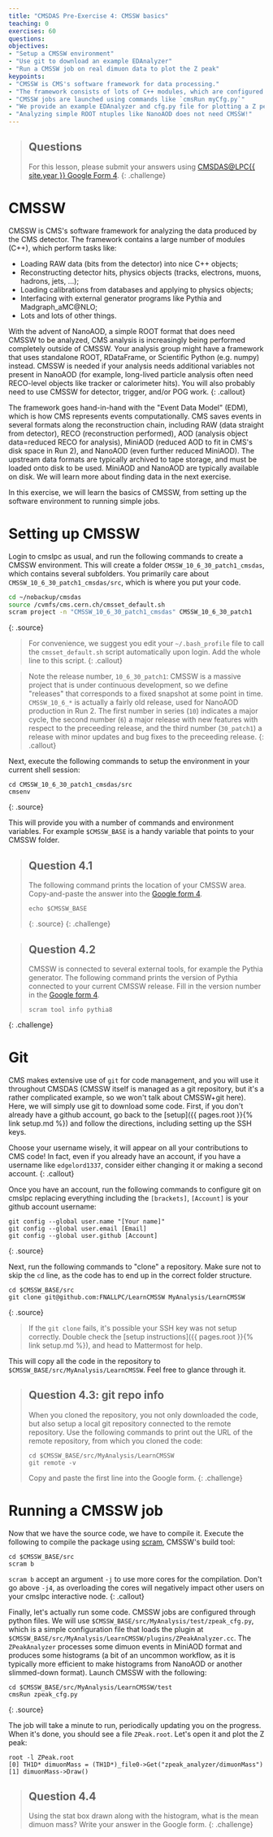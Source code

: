 ```yaml
---
title: "CMSDAS Pre-Exercise 4: CMSSW basics"
teaching: 0
exercises: 60
questions:
objectives:
- "Setup a CMSSW environment"
- "Use git to download an example EDAnalyzer"
- "Run a CMSSW job on real dimuon data to plot the Z peak"
keypoints:
- "CMSSW is CMS's software framework for data processing."
- "The framework consists of lots of C++ modules, which are configured using python."
- "CMSSW jobs are launched using commands like `cmsRun myCfg.py`"
- "We provide an example EDAnalyzer and cfg.py file for plotting a Z peak directly from a MiniAOD file."
- "Analyzing simple ROOT ntuples like NanoAOD does not need CMSSW!"
---
```


> ## Questions
> For this lesson, please submit your answers using [CMSDAS@LPC{{ site.year }} Google Form 4][Set4_form].
{: .challenge}

# CMSSW
CMSSW is CMS's software framework for analyzing the data produced by the CMS detector. 
The framework contains a large number of modules (C++), which perform tasks like:
- Loading RAW data (bits from the detector) into nice C++ objects; 
- Reconstructing detector hits, physics objects (tracks, electrons, muons, hadrons, jets, ...); 
- Loading calibrations from databases and applying to physics objects; 
- Interfacing with external generator programs like Pythia and Madgraph_aMC@NLO; 
- Lots and lots of other things. 

With the advent of NanoAOD, a simple ROOT format that does need CMSSW to be analyzed, CMS analysis is increasingly being performed completely outside of CMSSW. Your analysis group might have a framework that uses standalone ROOT, RDataFrame, or Scientific Python (e.g. numpy) instead. CMSSW is needed if your analysis needs additional variables not present in NanoAOD (for example, long-lived particle analysis often need RECO-level objects like tracker or calorimeter hits). You will also probably need to use CMSSW for detector, trigger, and/or POG work. 
{: .callout}

The framework goes hand-in-hand with the "Event Data Model" (EDM), which is how CMS represents events computationally. 
CMS saves events in several formats along the reconstruction chain, including RAW (data straight from detector), RECO (reconstruction performed), AOD (analysis object data=reduced RECO for analysis), MiniAOD (reduced AOD to fit in CMS's disk space in Run 2), and NanoAOD (even further reduced MiniAOD). 
The upstream data formats are typically archived to tape storage, and must be loaded onto disk to be used. 
MiniAOD and NanoAOD are typically available on disk. 
We will learn more about finding data in the next exercise. 

In this exercise, we will learn the basics of CMSSW, from setting up the software environment to running simple jobs. 

# Setting up CMSSW
Login to cmslpc as usual, and run the following commands to create a CMSSW environment. This will create a folder `CMSSW_10_6_30_patch1_cmsdas`, which contains several subfolders. You primarily care about `CMSSW_10_6_30_patch1_cmsdas/src`, which is where you put your code. 

```bash
cd ~/nobackup/cmsdas
source /cvmfs/cms.cern.ch/cmsset_default.sh
scram project -n "CMSSW_10_6_30_patch1_cmsdas" CMSSW_10_6_30_patch1
```
{: .source}

> For convenience, we suggest you edit your `~/.bash_profile` file to call the `cmsset_default.sh` script automatically upon login. Add the whole line to this script. 
{: .callout}

> Note the release number, `10_6_30_patch1`: CMSSW is a massive project that is under continuous development, so we define "releases" that corresponds to a fixed snapshot at some point in time. `CMSSW_10_6_*` is actually a fairly old release, used for NanoAOD production in Run 2. The first number in series (`10`) indicates a major cycle, the second number (`6`) a major release with new features with respect to the preceeding release, and the third number (`30_patch1`) a release with minor updates and bug fixes to the preceeding release.
{: .callout}

Next, execute the following commands to setup the environment in your current shell session:

```shell
cd CMSSW_10_6_30_patch1_cmsdas/src
cmsenv
```
{: .source}

This will provide you with a number of commands and environment variables. For example `$CMSSW_BASE` is a handy variable that points to your CMSSW folder. 

> ## Question 4.1
> The following command prints the location of your CMSSW area. Copy-and-paste the answer into the [Google form 4][Set4_form]. 
> ```shell
> echo $CMSSW_BASE
> ```
> {: .source}
{: .challenge}

> ## Question 4.2
> CMSSW is connected to several external tools, for example the Pythia generator. The following command prints the version of Pythia connected to your current CMSSW release. Fill in the version number in the [Google form 4][Set4_form].
> ```shell
> scram tool info pythia8
> ```
{: .challenge}


# Git
CMS makes extensive use of `git` for code management, and you will use it throughout CMSDAS (CMSSW itself is managed as a git repository, but it's a rather complicated example, so we won't talk about CMSSW+git here). Here, we will simply use git to download some code. First, if you don't already have a github account, go back to the [setup]({{ pages.root }}{% link setup.md %}) and follow the directions, including setting up the SSH keys. 

Choose your username wisely, it will appear on all your contributions to CMS code! In fact, even if you already have an account, if you have a username like `edgelord1337`, consider either changing it or making a second account.
{: .callout}

Once you have an account, run the following commands to configure git on cmslpc replacing everything including the ``[brackets]``, ``[Account]`` is your github account username:

```shell
git config --global user.name "[Your name]"
git config --global user.email [Email]
git config --global user.github [Account]
```
{: .source}

Next, run the following commands to "clone" a repository. Make sure not to skip the `cd` line, as the code has to end up in the correct folder structure. 

```shell
cd $CMSSW_BASE/src
git clone git@github.com:FNALLPC/LearnCMSSW MyAnalysis/LearnCMSSW
```
{: .source}

> If the `git clone` fails, it's possible your SSH key was not setup correctly. Double check the [setup instructions]({{ pages.root }}{% link setup.md %}), and head to Mattermost for help. 

This will copy all the code in the repository to `$CMSSW_BASE/src/MyAnalysis/LearnCMSSW`. Feel free to glance through it. 

> ## Question 4.3: git repo info
> When you cloned the repository, you not only downloaded the code, but also setup a local git repository connected to the remote repository. Use the following commands to print out the URL of the remote repository, from which you cloned the code:
> ```shell
> cd $CMSSW_BASE/src/MyAnalysis/LearnCMSSW
> git remote -v
> ```
> Copy and paste the first line into the Google form. 
{: .challenge}

# Running a CMSSW job
Now that we have the source code, we have to compile it. Execute the following to compile the package using [scram](https://twiki.cern.ch/twiki/bin/view/CMSPublic/SWGuideScram), CMSSW's build tool:

```shell
cd $CMSSW_BASE/src
scram b
```

`scram b` accept an argument `-j` to use more cores for the compilation. Don't go above `-j4`, as overloading the cores will negatively impact other users on your cmslpc interactive node. 
{: .callout}

Finally, let's actually run some code. CMSSW jobs are configured through python files. We will use `$CMSSW_BASE/src/MyAnalysis/test/zpeak_cfg.py`, which is a simple configuration file that loads the plugin at `$CMSSW_BASE/src/MyAnalysis/LearnCMSSW/plugins/ZPeakAnalyzer.cc`. The `ZPeakAnalyzer` processes some dimuon events in MiniAOD format and produces some histograms (a bit of an uncommon workflow, as it is typically more efficient to make histograms from NanoAOD or another slimmed-down format). Launch CMSSW with the following:

```shell
cd $CMSSW_BASE/src/MyAnalysis/LearnCMSSW/test
cmsRun zpeak_cfg.py
```
{: .source}

The job will take a minute to run, periodically updating you on the progress. When it's done, you should see a file `ZPeak.root`. Let's open it and plot the Z peak:

```shell
root -l ZPeak.root
[0] TH1D* dimuonMass = (TH1D*)_file0->Get("zpeak_analyzer/dimuonMass")
[1] dimuonMass->Draw()
```

> ## Question 4.4
> Using the stat box drawn along with the histogram, what is the mean dimuon mass? Write your answer in the Google form. 
{: .challenge}

[Set4_form]: https://forms.gle/mSntaw8AAGty2Kmp8
